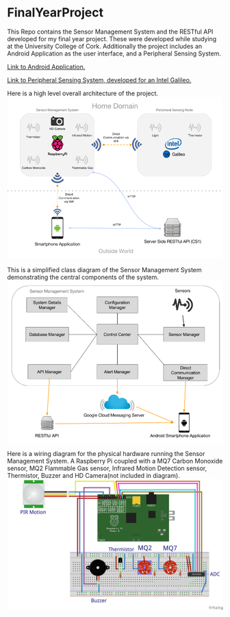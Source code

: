 FinalYearProject
================

This Repo contains the Sensor Management System and the RESTful API developed for my 
final year project. These were developed while studying at the University College of Cork. Additionally the project includes an Android Application as the user interface, and a Peripheral Sensing System.

[Link to Android Application.](https://github.com/kpmmmurphy/FYP-Android-App)

[Link to Peripheral Sensing System, developed for an Intel Galileo.](https://github.com/kpmmmurphy/FYPGalileo)

Here is a high level overall architecture of the project. 
![Image of System Arch](https://raw.githubusercontent.com/kpmmmurphy/FinalYearProject/master/assets/Open%20Day%20General%20System%20Diagram.png)

This is a simplified class diagram of the Sensor Management System demonstrating the central components of the system. 
![Image of Sensor Management System Arch](https://raw.githubusercontent.com/kpmmmurphy/FinalYearProject/master/assets/Sensor%20Management%20System%20Diagram.png)

Here is a wiring diagram for the physical hardware running the Sensor Management System. A Raspberry Pi coupled with a MQ7 Carbon Monoxide sensor, MQ2 Flammable Gas sensor, Infrared Motion Detection sensor, Thermistor, Buzzer and HD Camera(not included in diagram).   
![Image of Sensor Management System Hardware Arch](https://raw.githubusercontent.com/kpmmmurphy/FinalYearProject/master/assets/schematic_rasp_bb.png)




